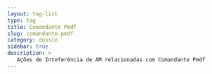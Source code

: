 ```yaml
---
layout: tag-list
type: tag
title: Comandante Pmdf
slug: comandante-pmdf
category: dossie
sidebar: true
description: >
   Ações de Inteferência de AM relacionadas com Comandante Pmdf
---
```

